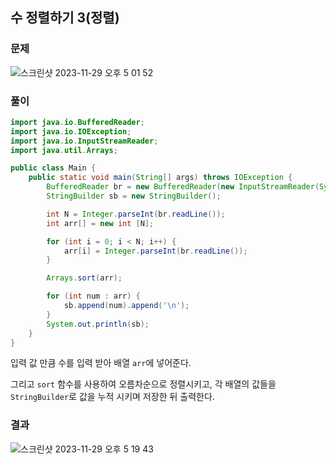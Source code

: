 ## 수 정렬하기 3(정렬)

### 문제

![스크린샷 2023-11-29 오후 5 01 52](https://github.com/codingTest-study-group/coding-study/assets/112863029/e11dd2ce-fe1a-415e-a184-e50ab02395c3)

### 풀이

```java
import java.io.BufferedReader;
import java.io.IOException;
import java.io.InputStreamReader;
import java.util.Arrays;

public class Main {
    public static void main(String[] args) throws IOException {
        BufferedReader br = new BufferedReader(new InputStreamReader(System.in));
        StringBuilder sb = new StringBuilder();

        int N = Integer.parseInt(br.readLine());
        int arr[] = new int [N];

        for (int i = 0; i < N; i++) {
            arr[i] = Integer.parseInt(br.readLine());
        }

        Arrays.sort(arr);

        for (int num : arr) {
            sb.append(num).append('\n');
        }
        System.out.println(sb);
    }
}
```

입력 값 만큼 수를 입력 받아 배열 `arr`에 넣어준다.

그리고 `sort` 함수를 사용하여 오름차순으로 정렬시키고, 각 배열의 값들을 `StringBuilder`로 값을 누적 시키며 저장한 뒤 출력한다.

### 결과

![스크린샷 2023-11-29 오후 5 19 43](https://github.com/codingTest-study-group/coding-study/assets/112863029/3eff4e4a-a161-4182-9848-3f4f26fa80c6)
